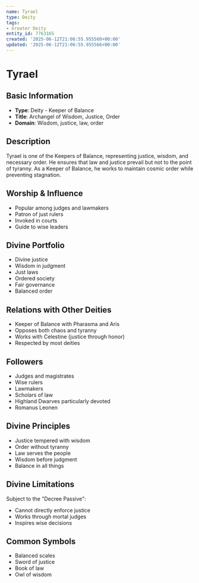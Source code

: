 ```yaml
---
name: Tyrael
type: Deity
tags:
- Greater Deity
entity_id: 7763165
created: '2025-06-12T21:06:55.955560+00:00'
updated: '2025-06-12T21:06:55.955566+00:00'
---
```


# Tyrael

## Basic Information
- **Type**: Deity - Keeper of Balance
- **Title**: Archangel of Wisdom, Justice, Order
- **Domain**: Wisdom, justice, law, order

## Description
Tyrael is one of the Keepers of Balance, representing justice, wisdom, and necessary order. He ensures that law and justice prevail but not to the point of tyranny. As a Keeper of Balance, he works to maintain cosmic order while preventing stagnation.

## Worship & Influence
- Popular among judges and lawmakers
- Patron of just rulers
- Invoked in courts
- Guide to wise leaders

## Divine Portfolio
- Divine justice
- Wisdom in judgment
- Just laws
- Ordered society
- Fair governance
- Balanced order

## Relations with Other Deities
- Keeper of Balance with Pharasma and Aris
- Opposes both chaos and tyranny
- Works with Celestine (justice through honor)
- Respected by most deities

## Followers
- Judges and magistrates
- Wise rulers
- Lawmakers
- Scholars of law
- Highland Dwarves particularly devoted
- Romanus Leonen

## Divine Principles
- Justice tempered with wisdom
- Order without tyranny
- Law serves the people
- Wisdom before judgment
- Balance in all things

## Divine Limitations
Subject to the "Decree Passive":
- Cannot directly enforce justice
- Works through mortal judges
- Inspires wise decisions

## Common Symbols
- Balanced scales
- Sword of justice
- Book of law
- Owl of wisdom